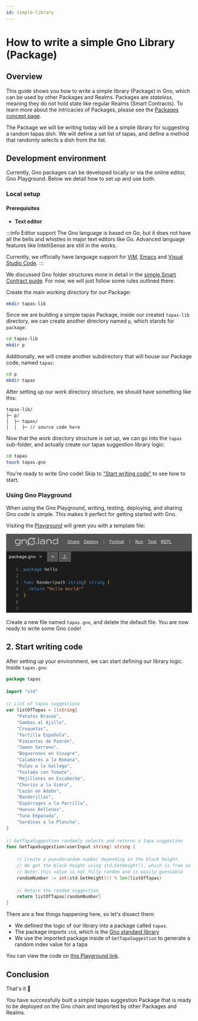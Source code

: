 ```yaml
---
id: simple-library
---
```


# How to write a simple Gno Library (Package)

## Overview

This guide shows you how to write a simple library (Package) in Gno, which can be used by other Packages and Realms.
Packages are _stateless_, meaning they do not hold state like regular Realms (Smart Contracts). To learn more about the
intricacies of Packages, please see the [Packages concept page](../concepts/packages.md).

The Package we will be writing today will be a simple library for suggesting a random tapas dish.
We will define a set list of tapas, and define a method that randomly selects a dish from the list.

## Development environment
Currently, Gno packages can be developed locally or via the online editor, Gno
Playground. Below we detail how to set up and use both.

### Local setup

#### Prerequisites

- **Text editor**

:::info Editor support
The Gno language is based on Go, but it does not have all the bells and whistles in major text editors like Go.
Advanced language features like IntelliSense are still in the works.

Currently, we officially have language support
for [ViM](https://github.com/gnolang/gno/blob/master/CONTRIBUTING.md#vim-support),
[Emacs](https://github.com/gnolang/gno/blob/master/CONTRIBUTING.md#emacs-support)
and [Visual Studio Code](https://marketplace.visualstudio.com/items?itemName=harry-hov.gno).
:::

We discussed Gno folder structures more in detail in
the [simple Smart Contract guide](simple-contract.md#1-setting-up-the-work-directory).
For now, we will just follow some rules outlined there.

Create the main working directory for our Package:

```bash
mkdir tapas-lib
```

Since we are building a simple tapas Package, inside our created `tapas-lib` directory, we can create another
directory named `p`, which stands for `package`:

```bash
cd tapas-lib
mkdir p
```

Additionally, we will create another subdirectory that will house our Package code, named `tapas`:

```bash
cd p
mkdir tapas
```

After setting up our work directory structure, we should have something like this:

```text
tapas-lib/
├─ p/
│  ├─ tapas/
│  │  ├─ // source code here
```

Now that the work directory structure is set up, we can go into the `tapas` sub-folder, and actually create
our tapas suggestion library logic:

```bash
cd tapas
touch tapas.gno
```

You're ready to write Gno code! Skip to ["Start writing code"](#2-start-writing-code)
to see how to start.

### Using Gno Playground

When using the Gno Playground, writing, testing, deploying, and sharing Gno code
is simple. This makes it perfect for getting started with Gno.

Visiting the [Playground](https://play.gno.land) will greet you with a template file:

![Default](../assets/how-to-guides/simple-library/playground_welcome.png)

Create a new file named `tapas.gno`, and delete the default file. You are now
ready to write some Gno code!


## 2. Start writing code

After setting up your environment, we can start defining our library logic. 
Inside `tapas.gno`:

[embedmd]:# (../assets/how-to-guides/simple-library/tapas.gno go)
```go
package tapas

import "std"

// List of tapas suggestions
var listOfTapas = []string{
	"Patatas Bravas",
	"Gambas al Ajillo",
	"Croquetas",
	"Tortilla Española",
	"Pimientos de Padrón",
	"Jamon Serrano",
	"Boquerones en Vinagre",
	"Calamares a la Romana",
	"Pulpo a la Gallega",
	"Tostada con Tomate",
	"Mejillones en Escabeche",
	"Chorizo a la Sidra",
	"Cazón en Adobo",
	"Banderillas",
	"Espárragos a la Parrilla",
	"Huevos Rellenos",
	"Tuna Empanada",
	"Sardinas a la Plancha",
}

// GetTapaSuggestion randomly selects and returns a tapa suggestion
func GetTapaSuggestion(userInput string) string {

	// Create a pseudorandom number depending on the block height.
	// We get the block height using std.GetHeight(), which is from an imported Gno library, "std"
	// Note: this value is not fully random and is easily guessable
	randomNumber := int(std.GetHeight()) % len(listOfTapas)

	// Return the random suggestion
	return listOfTapas[randomNumber]
}
```

There are a few things happening here, so let's dissect them:

- We defined the logic of our library into a package called `tapas`.
- The package imports `std`, which
is the [Gno standard library](../concepts/standard-library/overview.md)
- We use the imported package inside of `GetTapaSuggestion` to generate a
random index value for a tapa

You can view the code on [this Playground link](https://play.gno.land/p/3uwBqP66ekC).

## Conclusion

That's it 🎉

You have successfully built a simple tapas suggestion Package that is ready to be deployed on the Gno chain and imported
by other Packages and Realms.
